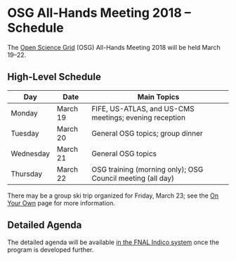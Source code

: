 # OSG All-Hands Meeting 2018 &ndash; Schedule

The [Open Science Grid](https://www.opensciencegrid.org) (OSG) All-Hands Meeting 2018 will be held March 19&ndash;22.

## High-Level Schedule

Day       | Date     | Main Topics
--------- | -------- | ----------------------------------------------------------
Monday    | March 19 | FIFE, US-ATLAS, and US-CMS meetings; evening reception
Tuesday   | March 20 | General OSG topics; group dinner
Wednesday | March 21 | General OSG topics
Thursday  | March 22 | OSG training (morning only); OSG Council meeting (all day)

There may be a group ski trip organized for Friday, March 23; see the [On Your Own](on-your-own.md) page for more
information.

## Detailed Agenda

The detailed agenda will be available [in the FNAL Indico system](https://indico.fnal.gov/event/15344/) once the program
is developed further.
